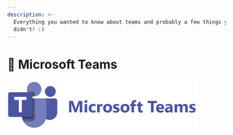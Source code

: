 ```yaml
---
description: >-
  Everything you wanted to know about teams and probably a few things you
  didn't! :)
---
```


# 📆 Microsoft Teams

![](<../../../../.gitbook/assets/image (28).png>)
